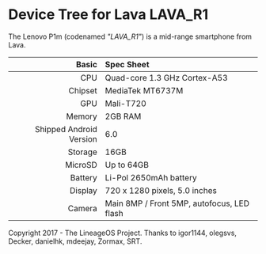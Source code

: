 Device Tree for Lava LAVA_R1
===========================================

The Lenovo P1m (codenamed _"LAVA_R1"_) is a mid-range smartphone from Lava.

Basic   | Spec Sheet
-------:|:-------------------------
CPU     | Quad-core 1.3 GHz Cortex-A53
Chipset | MediaTek MT6737M
GPU     | Mali-T720
Memory  | 2GB RAM
Shipped Android Version | 6.0
Storage | 16GB
MicroSD | Up to 64GB
Battery | Li-Pol 2650mAh battery
Display | 720 x 1280 pixels, 5.0 inches
Camera  | Main 8MP / Front 5MP, autofocus, LED flash

Copyright 2017 - The LineageOS Project.
Thanks to igor1144, olegsvs, Decker, danielhk, mdeejay, Zormax, SRT.
